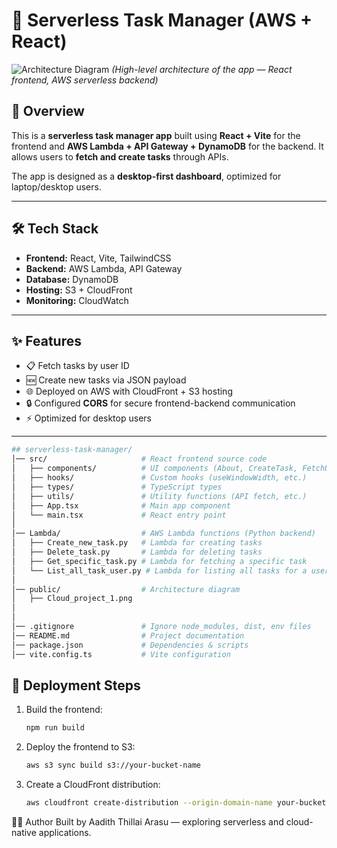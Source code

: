 # 📝 Serverless Task Manager (AWS + React)

![Architecture Diagram](./public/Cloud_project_1.png)
*(High-level architecture of the app — React frontend, AWS serverless backend)*

## 🚀 Overview
This is a **serverless task manager app** built using **React + Vite** for the frontend and **AWS Lambda + API Gateway + DynamoDB** for the backend.
It allows users to **fetch and create tasks** through APIs.

The app is designed as a **desktop-first dashboard**, optimized for laptop/desktop users.

---

## 🛠️ Tech Stack
- **Frontend:** React, Vite, TailwindCSS
- **Backend:** AWS Lambda, API Gateway
- **Database:** DynamoDB
- **Hosting:** S3 + CloudFront
- **Monitoring:** CloudWatch

---

## ✨ Features
- 📋 Fetch tasks by user ID
- 🆕 Create new tasks via JSON payload
- 🌐 Deployed on AWS with CloudFront + S3 hosting
- 🔒 Configured **CORS** for secure frontend-backend communication
- ⚡ Optimized for desktop users

---
```bash
## serverless-task-manager/
│── src/                     # React frontend source code
│   ├── components/          # UI components (About, CreateTask, FetchUserTasks, etc.)
│   ├── hooks/               # Custom hooks (useWindowWidth, etc.)
│   ├── types/               # TypeScript types
│   ├── utils/               # Utility functions (API fetch, etc.)
│   ├── App.tsx              # Main app component
│   └── main.tsx             # React entry point
│
│── Lambda/                  # AWS Lambda functions (Python backend)
│   ├── Create_new_task.py   # Lambda for creating tasks
│   ├── Delete_task.py       # Lambda for deleting tasks
│   ├── Get_specific_task.py # Lambda for fetching a specific task
│   └── List_all_task_user.py # Lambda for listing all tasks for a user
│
│── public/                  # Architecture diagram 
│   ├── Cloud_project_1.png
│
│
│── .gitignore               # Ignore node_modules, dist, env files
│── README.md                # Project documentation
│── package.json             # Dependencies & scripts
│── vite.config.ts           # Vite configuration
```


## 🚀 Deployment Steps
1. Build the frontend:
   ```bash
   npm run build

2. Deploy the frontend to S3:
   ```bash
   aws s3 sync build s3://your-bucket-name

3. Create a CloudFront distribution:
   ```bash
   aws cloudfront create-distribution --origin-domain-name your-bucket-name.s3.amazonaws.com

🧑‍💻 Author
   Built by Aadith Thillai Arasu — exploring serverless and cloud-native applications.
